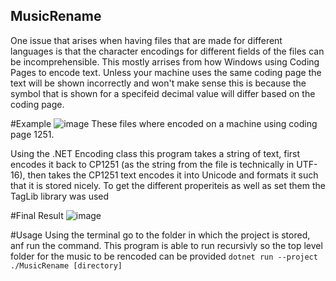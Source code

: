## MusicRename

One issue that arises when having files that are made for different languages is that the character encodings for different fields of the files can be incomprehensible. This mostly arrises from how Windows using Coding Pages to encode text. Unless your machine uses the same coding page the text will be shown incorrectly and won't make sense this is because the symbol that is shown for a specifeid decimal value will differ based on the coding page.

#Example
![image](https://github.com/user-attachments/assets/588c6acb-6ca9-44ae-853d-32aef3f08916)
These files where encoded on a machine using coding page 1251.

Using the .NET Encoding class this program takes a string of text, first encodes it back to CP1251 (as the string from the file is technically in UTF-16), then takes the CP1251 text encodes it into Unicode and formats it such that it is stored nicely. To get the different properiteis as well as set them the TagLib library was used

#Final Result
![image](https://github.com/user-attachments/assets/83a60a98-a8ab-4e5a-b545-1ccce4808fa2)

#Usage
Using the terminal go to the folder in which the project is stored, anf run the command. This program is able to run recursivly so the top level folder for the music to be rencoded can be provided
``dotnet run --project ./MusicRename [directory]``
